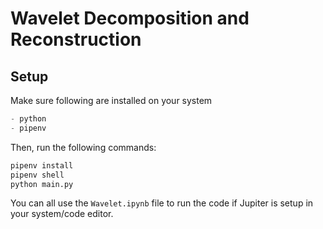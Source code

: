 # Wavelet Decomposition and Reconstruction

## Setup
Make sure following are installed on your system
```py
- python
- pipenv
```
Then, run the following commands:
```sh
pipenv install
pipenv shell
python main.py
```

You can all use the `Wavelet.ipynb` file to run the code if Jupiter is setup in your system/code editor.